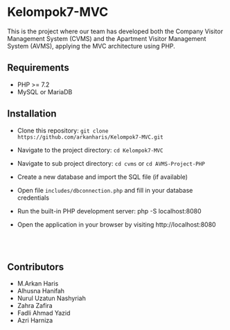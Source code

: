 # Kelompok7-MVC
This is the project where our team has developed both the Company Visitor Management System (CVMS) and the Apartment Visitor Management System (AVMS), applying the MVC architecture using PHP.

## Requirements
* PHP >= 7.2
* MySQL or MariaDB

## Installation

* Clone this repository: ```git clone https://github.com/arkanharis/Kelompok7-MVC.git```

* Navigate to the project directory: ```cd Kelompok7-MVC```
* Navigate to sub project directory: ```cd cvms``` or ```cd AVMS-Project-PHP```
* Create a new database and import the SQL file (if available)
* Open file ``includes/dbconnection.php`` and fill in your database credentials
* Run the built-in PHP development server: php -S localhost:8080
* Open the application in your browser by visiting http://localhost:8080

<br>
<br>

## Contributors
* M.Arkan Haris
* Alhusna Hanifah
* Nurul Uzatun Nashyriah
* Zahra Zafira
* Fadli Ahmad Yazid
* Azri Harniza
